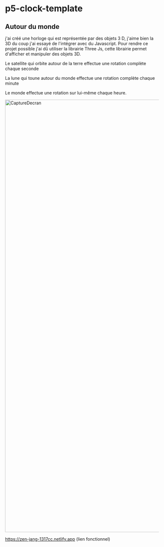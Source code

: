 # p5-clock-template
 
 
Autour du monde
--

j'ai créé une horloge qui est représentée par des objets 3 D, j'aime bien la 3D du coup j'ai essayé de l'intégrer avec du Javascript. Pour rendre ce projet possible j'ai dû utiliser la librairie Three Js, cette librairie permet d'afficher et manipuler des objets 3D. 

Le satellite qui orbite autour de la terre effectue une rotation complète chaque seconde

La lune qui toune autour du monde effectue une rotation complète chaque minute

Le monde effectue une rotation sur lui-même chaque heure.

<img width="1413" alt="CaptureDecran" src="https://user-images.githubusercontent.com/60693001/112291794-bd0f2e00-8c90-11eb-8a80-c4e30a4f115c.png">

https://zen-jang-1317cc.netlify.app (lien fonctionnel)
